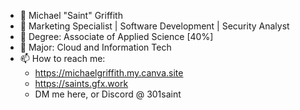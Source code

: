 - 👋 Michael "Saint" Griffith
- 👀 Marketing Specialist | Software Development | Security Analyst
- 🌱 Degree: Associate of Applied Science [40%]
- 🌱 Major: Cloud and Information Tech
- 📫 How to reach me:
  - https://michaelgriffith.my.canva.site
  - https://saints.gfx.work   
  - DM me here, or Discord @ 301saint

<!---
301Saint/301Saint is a ✨ special ✨ repository because its `README.md` (this file) appears on your GitHub profile.
You can click the Preview link to take a look at your changes.
--->
